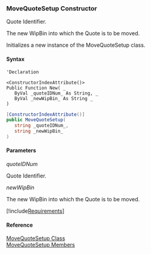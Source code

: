 ﻿### MoveQuoteSetup Constructor

Quote Identifier.

The new WipBin into which the Quote is to be moved.

Initializes a new instance of the MoveQuoteSetup class.

#### Syntax

```vbnet
'Declaration

<ConstructorIndexAttribute()>
Public Function New( _
   ByVal _quoteIDNum_ As String, _
   ByVal _newWipBin_ As String _
)
```

```csharp
[ConstructorIndexAttribute()]
public MoveQuoteSetup( 
   string _quoteIDNum_,
   string _newWipBin_
)
```

#### Parameters

_quoteIDNum_

Quote Identifier.

_newWipBin_

The new WipBin into which the Quote is to be moved.

[!include[Requirements](../partials/requirements.md)]

#### Reference

[MoveQuoteSetup Class](FChoice.Toolkits.Clarify~FChoice.Toolkits.Clarify.Contracts.MoveQuoteSetup.md)  
[MoveQuoteSetup Members](FChoice.Toolkits.Clarify~FChoice.Toolkits.Clarify.Contracts.MoveQuoteSetup_members.md)